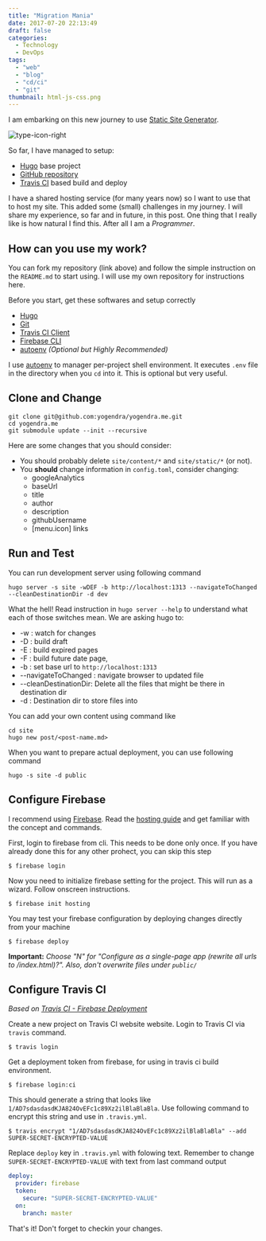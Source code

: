 ```yaml
---
title: "Migration Mania"
date: 2017-07-20 22:13:49
draft: false
categories:
  - Technology
  - DevOps
tags:
  - "web"
  - "blog"
  - "cd/ci"
  - "git"
thumbnail: html-js-css.png
---
```


I am embarking on this new journey to use [Static Site Generator](https://www.staticgen.com/).

<!--more-->

![type-icon-right][html-js-css]

So far, I have managed to setup:

- [Hugo](https://gohugo.io) base project
- [GitHub repository](https://www.github.com/yogendra/yogendra.me)
- [Travis CI](https://travis-ci.org/yogendra/yogendra.me) based build and deploy

I have a shared hosting service (for many years now) so I want to use that to host my site. This added some (small) challenges in my journey. I will share my experience, so far and in future, in this post. One thing that I really like is how natural I find this. After all I am a _Programmer_.

## How can you use my work?

You can fork my repository (link above) and follow the simple instruction on the `README.md` to start using. I will use my own repository for instructions here.

Before you start, get these softwares and setup correctly

- [Hugo](https://gohugo.io/getting-started/installing/)
- [Git](https://git-scm.com/book/en/v2/Getting-Started-Installing-Git)
- [Travis CI Client](https://github.com/travis-ci/travis.rb#installation)
- [Firebase CLI](https://firebase.google.com/docs/cli/)
- [autoenv](https://github.com/kennethreitz/autoenv) _(Optional but Highly Recommended)_

I use [autoenv](https://github.com/kennethreitz/autoenv) to manager per-project shell environment. It executes `.env` file in the directory when you `cd` into it. This is optional but very useful.

## Clone and Change

```shell
git clone git@github.com:yogendra/yogendra.me.git
cd yogendra.me
git submodule update --init --recursive
```

Here are some changes that you should consider:

- You should probably delete `site/content/*` and `site/static/*` (or not).
- You **should** change information in `config.toml`, consider changing:
  - googleAnalytics
  - baseUrl
  - title
  - author
  - description
  - githubUsername
  - \[menu.icon\] links

## Run and Test

You can run development server using following command

```shell
hugo server -s site -wDEF -b http://localhost:1313 --navigateToChanged --cleanDestinationDir -d dev
```

What the hell! Read instruction in `hugo server --help` to understand what each of those switches mean. We are asking hugo to:

- -w : watch for changes
- -D : build draft
- -E : build expired pages
- -F : build future date page,
- -b : set base url to `http://localhost:1313`
- --navigateToChanged : navigate browser to updated file
- --cleanDestinationDir: Delete all the files that might be there in destination dir
- -d : Destination dir to store files into

You can add your own content using command like

```shell
cd site
hugo new post/<post-name.md>
```

When you want to prepare actual deployment, you can use following command

```shell
hugo -s site -d public
```

## Configure Firebase

I recommend using [Firebase](https://firebase.google.com). Read the [hosting guide](https://firebase.google.com/docs/hosting/) and get familiar with the concept and commands.

First, login to firebase from cli. This needs to be done only once. If you have already done this for any other prohect, you can skip this step

```shell
$ firebase login
```

Now you need to initialize firebase setting for the project. This will run as a wizard. Follow onscreen instructions.

```shell
$ firebase init hosting
```

You may test your firebase configuration by deploying changes directly from your machine

```shell
$ firebase deploy
```

**Important:** _Choose "N" for "Configure as a single-page app (rewrite all urls to /index.html)?". Also, don't overwrite files under `public/`_

## Configure Travis CI

_Based on [Travis CI - Firebase Deployment](https://docs.travis-ci.com/user/deployment/firebase/)_

Create a new project on Travis CI website website. Login to Travis CI via `travis` command.

```shell
$ travis login
```

Get a deployment token from firebase, for using in travis ci build environment.

```shell
$ firebase login:ci
```

This should generate a string that looks like `1/AD7sdasdasdKJA824OvEFc1c89Xz2ilBlaBlaBla`.
Use following command to encrypt this string and use in `.travis.yml`.

```shell
$ travis encrypt "1/AD7sdasdasdKJA824OvEFc1c89Xz2ilBlaBlaBla" --add
SUPER-SECRET-ENCRYPTED-VALUE
```

Replace `deploy` key in `.travis.yml` with folowing text. Remember to change `SUPER-SECRET-ENCRYPTED-VALUE` with text from last command output

```yaml
deploy:
  provider: firebase
  token:
    secure: "SUPER-SECRET-ENCRYPTED-VALUE"
  on:
    branch: master
```

That's it! Don't forget to checkin your changes.

[html-js-css]: migration-mania/html-js-css.png
